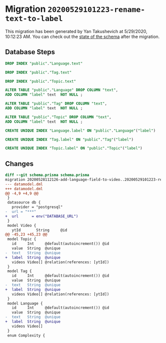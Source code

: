 # Migration `20200529101223-rename-text-to-label`

This migration has been generated by Yan Takushevich at 5/29/2020, 10:12:23 AM.
You can check out the [state of the schema](./schema.prisma) after the migration.

## Database Steps

```sql
DROP INDEX "public"."Language.text"

DROP INDEX "public"."Tag.text"

DROP INDEX "public"."Topic.text"

ALTER TABLE "public"."Language" DROP COLUMN "text",
ADD COLUMN "label" text  NOT NULL ;

ALTER TABLE "public"."Tag" DROP COLUMN "text",
ADD COLUMN "label" text  NOT NULL ;

ALTER TABLE "public"."Topic" DROP COLUMN "text",
ADD COLUMN "label" text  NOT NULL ;

CREATE UNIQUE INDEX "Language.label" ON "public"."Language"("label")

CREATE UNIQUE INDEX "Tag.label" ON "public"."Tag"("label")

CREATE UNIQUE INDEX "Topic.label" ON "public"."Topic"("label")
```

## Changes

```diff
diff --git schema.prisma schema.prisma
migration 20200528112126-add-language-field-to-video..20200529101223-rename-text-to-label
--- datamodel.dml
+++ datamodel.dml
@@ -4,9 +4,9 @@
 }
 datasource db {
   provider = "postgresql"
-  url = "***"
+  url      = env("DATABASE_URL")
 }
 model Video {
   ytId       String     @id
@@ -45,23 +45,23 @@
 model Topic {
   id     Int     @default(autoincrement()) @id
   value  String  @unique
-  text   String  @unique
+  label  String  @unique
   videos Video[] @relation(references: [ytId])
 }
 model Tag {
   id     Int     @default(autoincrement()) @id
   value  String  @unique
-  text   String  @unique
+  label  String  @unique
   videos Video[] @relation(references: [ytId])
 }
 model Language {
   id     Int     @default(autoincrement()) @id
   value  String  @unique
-  text   String  @unique
+  label  String  @unique
   videos Video[]
 }
 enum Complexity {
```



